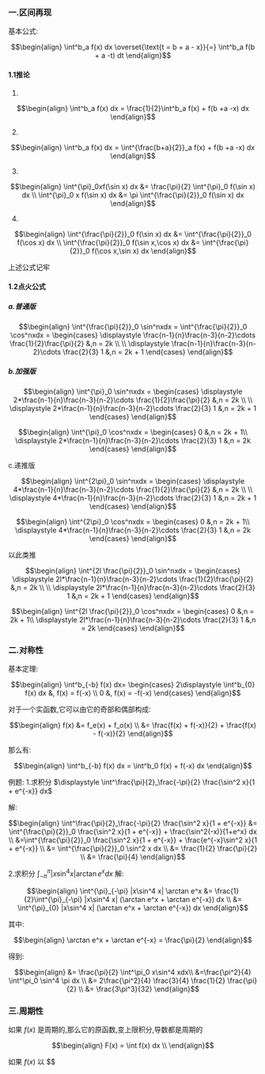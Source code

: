 ### 一.区间再现
基本公式:

$$\begin{align}
    \int^b_a f(x) dx \overset{\text{t = b + a - x}}{=} \int^b_a f(b + a -t) dt
\end{align}$$

#### 1.1推论
1.

$$\begin{align}
    \int^b_a  f(x) dx = \frac{1}{2}\int^b_a f(x) + f(b +a -x) dx    
\end{align}$$

2.

$$\begin{align}
    \int^b_a  f(x) dx = \int^{\frac{b+a}{2}}_a f(x) + f(b +a -x) dx    
\end{align}$$

3.

$$\begin{align}
    \int^{\pi}_0xf(\sin x) dx &= \frac{\pi}{2} \int^{\pi}_0 f(\sin x) dx \\
    \int^{\pi}_0 x f(\sin x) dx &= \pi \int^{\frac{\pi}{2}}_0 f(\sin x) dx
\end{align}$$

4.

$$\begin{align}
    \int^{\frac{\pi}{2}}_0 f(\sin x) dx &= \int^{\frac{\pi}{2}}_0 f(\cos x) dx \\
    \int^{\frac{\pi}{2}}_0 f(\sin x,\cos x) dx &= \int^{\frac{\pi}{2}}_0 f(\cos x,\sin x) dx 
\end{align}$$

上述公式记牢

#### 1.2点火公式
##### a.普通版

$$\begin{align}
    \int^{\frac{\pi}{2}}_0 \sin^nxdx = \int^{\frac{\pi}{2}}_0 \cos^nxdx = \begin{cases}
        \displaystyle \frac{n-1}{n}\frac{n-3}{n-2}\cdots \frac{1}{2}\frac{\pi}{2}  &,n = 2k \\
        \\
        \displaystyle \frac{n-1}{n}\frac{n-3}{n-2}\cdots \frac{2}{3} 1  &,n = 2k + 1
    \end{cases}
\end{align}$$

##### b.加强版

$$\begin{align}
    \int^{\pi}_0 \sin^nxdx = \begin{cases}
        \displaystyle 2*\frac{n-1}{n}\frac{n-3}{n-2}\cdots \frac{1}{2}\frac{\pi}{2}  &,n  = 2k \\
        \\
        \displaystyle 2*\frac{n-1}{n}\frac{n-3}{n-2}\cdots \frac{2}{3} 1  &,n  = 2k + 1
    \end{cases}
\end{align}$$


$$\begin{align}
    \int^{\pi}_0 \cos^nxdx = \begin{cases}
        0  &,n = 2k + 1\\
        \displaystyle 2*\frac{n-1}{n}\frac{n-3}{n-2}\cdots \frac{2}{3} 1  &,n = 2k
    \end{cases}
\end{align}$$

c.递推版

$$\begin{align}
    \int^{2\pi}_0 \sin^nxdx = \begin{cases}
        \displaystyle 4*\frac{n-1}{n}\frac{n-3}{n-2}\cdots \frac{1}{2}\frac{\pi}{2}  &,n  = 2k \\
        \\
        \displaystyle 4*\frac{n-1}{n}\frac{n-3}{n-2}\cdots \frac{2}{3} 1  &,n  = 2k + 1
    \end{cases}
\end{align}$$


$$\begin{align}
    \int^{2\pi}_0 \cos^nxdx = \begin{cases}
        0  &,n = 2k + 1\\
        \displaystyle 4*\frac{n-1}{n}\frac{n-3}{n-2}\cdots \frac{2}{3} 1  &,n = 2k
    \end{cases}
\end{align}$$

以此类推

$$\begin{align}
    \int^{2l \frac{\pi}{2}}_0  \sin^nxdx = \begin{cases}
        \displaystyle 2l*\frac{n-1}{n}\frac{n-3}{n-2}\cdots \frac{1}{2}\frac{\pi}{2}  &,n  = 2k \\
        \\
        \displaystyle 2l*\frac{n-1}{n}\frac{n-3}{n-2}\cdots \frac{2}{3} 1  &,n  = 2k + 1
    \end{cases}
\end{align}$$


$$\begin{align}
    \int^{2l \frac{\pi}{2}}_0 \cos^nxdx = \begin{cases}
        0  &,n = 2k + 1\\
        \displaystyle 2l*\frac{n-1}{n}\frac{n-3}{n-2}\cdots \frac{2}{3} 1  &,n = 2k
    \end{cases}
\end{align}$$





### 二.对称性

基本定理:

$$\begin{align}
    \int^b_{-b} f(x) dx= \begin{cases}
        2\displaystyle \int^b_{0} f(x) dx &, f(x) = f(-x) \\
        0 &, f(x) = -f(-x) 
    \end{cases}
\end{align}$$

对于一个实函数,它可以由它的奇部和偶部构成:

$$\begin{align}
    f(x) &= f_e(x) + f_o(x) \\
    &= \frac{f(x) + f(-x)}{2} + \frac{f(x) - f(-x)}{2}
\end{align}$$

那么有:

$$\begin{align}
    \int^b_{-b} f(x) dx = \int^b_0 f(x) + f(-x) dx
\end{align}$$

例题:
1.求积分 $\displaystyle \int^\frac{\pi}{2}_\frac{-\pi}{2} \frac{\sin^2 x}{1 + e^{-x}} dx$ 

解:

$$\begin{align}
    \int^\frac{\pi}{2}_\frac{-\pi}{2} \frac{\sin^2 x}{1 + e^{-x}} &= \int^{\frac{\pi}{2}}_0 \frac{\sin^2 x}{1 + e^{-x}}  + \frac{\sin^2(-x)}{1+e^x} dx \\
    &=\int^{\frac{\pi}{2}}_0 \frac{\sin^2 x}{1 + e^{-x}} + \frac{e^{-x}\sin^2 x}{1 + e^{-x}} \\
    &= \int^{\frac{\pi}{2}}_0 \sin^2 x dx \\
    &= \frac{1}{2} \frac{\pi}{2} \\
    &= \frac{\pi}{4}
\end{align}$$


2.求积分 $\displaystyle \int^{\pi}_{-\pi} |x\sin^4 x| \arctan e^x dx$
解:

$$\begin{align}
    \int^{\pi}_{-\pi} |x\sin^4 x| \arctan e^x &= \frac{1}{2}\int^{\pi}_{-\pi} |x\sin^4 x| (\arctan e^x + \arctan e^{-x}) dx \\
    &=  \int^{\pi}_{0} |x\sin^4 x| (\arctan e^x + \arctan e^{-x}) dx
\end{align}$$

其中:

$$\begin{align}
    \arctan e^x + \arctan e^{-x} = \frac{\pi}{2}
\end{align}$$

得到:

$$\begin{align}
    &= \frac{\pi}{2} \int^\pi_0 x\sin^4 xdx\\
    &=\frac{\pi^2}{4} \int^\pi_0 \sin^4 \pi dx \\
    &= 2\frac{\pi^2}{4}  \frac{3}{4} \frac{1}{2} \frac{\pi}{2} \\
    &= \frac{3\pi^3}{32}
\end{align}$$


### 三.周期性
如果 $f(x)$ 是周期的,那么它的原函数,变上限积分,导数都是周期的

$$\begin{align}
    F(x) = \int f(x) dx \\
\end{align}$$


如果 $f(x)$ 以 $$
